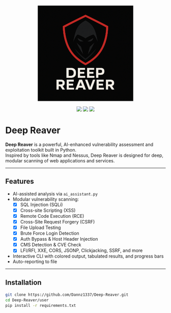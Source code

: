 <p align="center">
  <img src="https://raw.githubusercontent.com/Dannz1337/Deep-Reaver/main/assets/logo.png" width="300"/>
</p>

<p align="center">
  <img src="https://img.shields.io/badge/language-Python-blue"/>
  <img src="https://img.shields.io/badge/license-MIT-green"/>
  <img src="https://img.shields.io/github/stars/Dannz1337/Deep-Reaver?style=social"/>
</p>

# Deep Reaver

**Deep Reaver** is a powerful, AI-enhanced vulnerability assessment and exploitation toolkit built in Python.  
Inspired by tools like Nmap and Nessus, Deep Reaver is designed for deep, modular scanning of web applications and services.

---

## Features

- AI-assisted analysis via `ai_assistant.py`
- Modular vulnerability scanning:
  - [x] SQL Injection (SQLi)
  - [x] Cross-site Scripting (XSS)
  - [x] Remote Code Execution (RCE)
  - [x] Cross-Site Request Forgery (CSRF)
  - [x] File Upload Testing
  - [x] Brute Force Login Detection
  - [x] Auth Bypass & Host Header Injection
  - [x] CMS Detection & CVE Check
  - [x] LFI/RFI, XXE, CORS, JSONP, Clickjacking, SSRF, and more
- Interactive CLI with colored output, tabulated results, and progress bars
- Auto-reporting to file

---

## Installation

```bash
git clone https://github.com/Dannz1337/Deep-Reaver.git
cd Deep-Reaver/user
pip install -r requirements.txt
